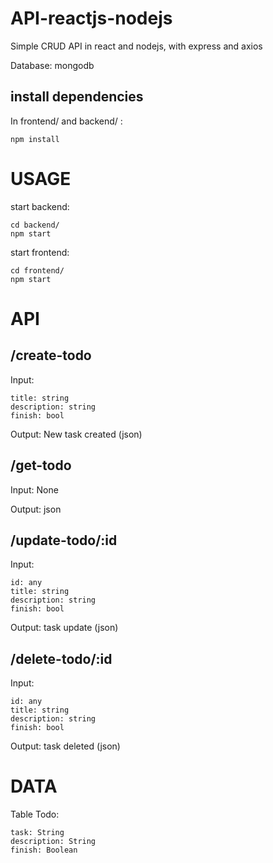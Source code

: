 # API-reactjs-nodejs
Simple CRUD API in react and nodejs, with express and axios

Database: mongodb

## install dependencies
In frontend/ and backend/ :
```
npm install
```
# USAGE
start backend:
```
cd backend/
npm start
```

start frontend:
```
cd frontend/
npm start
```

# API
## /create-todo
Input:
```
title: string
description: string
finish: bool

```
Output: New task created (json)

## /get-todo
Input: None

Output: json
## /update-todo/:id
Input:
```
id: any
title: string
description: string
finish: bool
```
Output: task update (json)

## /delete-todo/:id
Input:
```
id: any
title: string
description: string
finish: bool
```
Output: task deleted (json)

# DATA
Table Todo:
```
task: String
description: String
finish: Boolean
```
